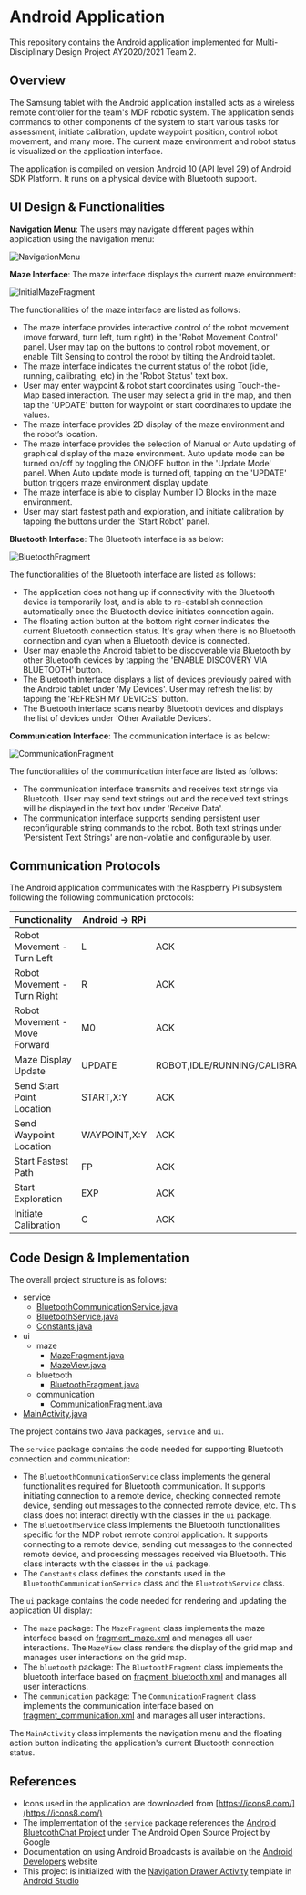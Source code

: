 # Android Application

This repository contains the Android application implemented for Multi-Disciplinary Design Project AY2020/2021 Team 2.

## Overview

The Samsung tablet with the Android application installed acts as a wireless remote controller for the team's MDP robotic system.
The application sends commands to other components of the system to start various tasks for assessment, initiate calibration, update waypoint position, control robot movement, and many more.
The current maze environment and robot status is visualized on the application interface.

The application is compiled on version Android 10 (API level 29) of Android SDK Platform.
It runs on a physical device with Bluetooth support.

## UI Design & Functionalities

**Navigation Menu**: The users may navigate different pages within application using the navigation menu:

![NavigationMenu](images/NavigationMenu.png)

**Maze Interface**: The maze interface displays the current maze environment:

![InitialMazeFragment](images/InitialMazeFragment.png)

The functionalities of the maze interface are listed as follows:

- The maze interface provides interactive control of the robot movement (move forward, turn left, turn right) in the 'Robot Movement Control' panel. User may tap on the buttons to control robot movement, or enable Tilt Sensing to control the robot by tilting the Android tablet.
- The maze interface indicates the current status of the robot (idle, running, calibrating, etc) in the 'Robot Status' text box.
- User may enter waypoint & robot start coordinates using Touch-the-Map based interaction. The user may select a grid in the map, and then tap the 'UPDATE' button for waypoint or start coordinates to update the values.
- The maze interface provides 2D display of the maze environment and the robot’s location.
- The maze interface provides the selection of Manual or Auto
updating of graphical display of the maze environment. Auto update mode can be turned on/off by toggling the ON/OFF button in the 'Update Mode' panel. When Auto update mode is turned off, tapping on the 'UPDATE' button triggers maze environment display update.
- The maze interface is able to display Number ID Blocks in the maze environment.
- User may start fastest path and exploration, and initiate calibration by tapping the buttons under the 'Start Robot' panel.

**Bluetooth Interface**: The Bluetooth interface is as below:

![BluetoothFragment](images/BluetoothFragment.png)

The functionalities of the Bluetooth interface are listed as follows:

- The application does not hang up if connectivity with the Bluetooth device is temporarily lost, and is able to re-establish connection automatically once the Bluetooth device initiates connection again.
- The floating action button at the bottom right corner indicates the current Bluetooth connection status. It's gray when there is no Bluetooth connection and cyan when a Bluetooth device is connected.
- User may enable the Android tablet to be discoverable via Bluetooth by other Bluetooth devices by tapping the 'ENABLE DISCOVERY VIA BLUETOOTH' button.
- The Bluetooth interface displays a list of devices previously paired with the Android tablet under 'My Devices'. User may refresh the list by tapping the 'REFRESH MY DEVICES' button.
- The Bluetooth interface scans nearby Bluetooth devices and displays the list of devices under 'Other Available Devices'.

**Communication Interface**: The communication interface is as below:

![CommunicationFragment](images/CommunicationFragment.png)

The functionalities of the communication interface are listed as follows:

- The communication interface transmits and receives text strings via Bluetooth. User may send text strings out and the received text strings will be displayed in the text box under 'Receive Data'.
- The communication interface supports sending persistent user reconfigurable string commands to the robot. Both text strings under 'Persistent Text Strings' are non-volatile and configurable by user.

## Communication Protocols

The Android application communicates with the Raspberry Pi subsystem following the following communication protocols:

| Functionality	| Android → RPi	| RPi → Android|
| ------------- | -------------- | ------------ |
| Robot Movement - Turn Left | L | ACK |
| Robot Movement - Turn Right | R | ACK |
| Robot Movement - Move Forward | M0 | ACK |
| Maze Display Update | UPDATE | ROBOT,IDLE/RUNNING/CALIBRATING/ARRIVED,0/90/180/270,X:Y;MDF,000011000...;IMAGE,X1:Y1:ID1,X2:Y2:ID2,...Xn:Yn:IDn |
| Send Start Point Location | START,X:Y | ACK |
| Send Waypoint Location | WAYPOINT,X:Y | ACK |
| Start Fastest Path | FP | ACK |
| Start Exploration | EXP | ACK |
| Initiate Calibration | C | ACK |

## Code Design & Implementation

The overall project structure is as follows:

- service
	- [BluetoothCommunicationService.java](MDPApplication/app/src/main/java/com/example/mdpapplication/service/BluetoothCommunicationService.java)
	- [BluetoothService.java](MDPApplication/app/src/main/java/com/example/mdpapplication/service/BluetoothService.java)
	- [Constants.java](MDPApplication/app/src/main/java/com/example/mdpapplication/service/Constants.java)
- ui
	- maze
		- [MazeFragment.java](MDPApplication/app/src/main/java/com/example/mdpapplication/ui/maze/MazeFragment.java)
		- [MazeView.java](MDPApplication/app/src/main/java/com/example/mdpapplication/ui/maze/MazeView.java)
	- bluetooth
		- [BluetoothFragment.java](MDPApplication/app/src/main/java/com/example/mdpapplication/ui/bluetooth/BluetoothFragment.java)
	- communication
		- [CommunicationFragment.java](MDPApplication/app/src/main/java/com/example/mdpapplication/ui/communication/CommunicationFragment.java)
- [MainActivity.java](MDPApplication/app/src/main/java/com/example/mdpapplication/MainActivity.java)

The project contains two Java packages, `service` and `ui`.

The `service` package contains the code needed for supporting Bluetooth connection and communication:

- The `BluetoothCommunicationService` class implements the general functionalities required for Bluetooth communication. It supports initiating connection to a remote device, checking connected remote device, sending out messages to the connected remote device, etc. This class does not interact directly with the classes in the `ui` package.
- The `BluetoothService` class implements the Bluetooth functionalities specific for the MDP robot remote control application. It supports connecting to a remote device, sending out messages to the connected remote device, and processing messages received via Bluetooth. This class interacts with the classes in the `ui` package.
- The `Constants` class defines the constants used in the `BluetoothCommunicationService` class and the `BluetoothService` class.

The `ui` package contains the code needed for rendering and updating the application UI display:

- The `maze` package: The `MazeFragment` class implements the maze interface based on [fragment_maze.xml](MDPApplication/app/src/main/res/layout/fragment_maze.xml) and manages all user interactions. The `MazeView` class renders the display of the grid map and manages user interactions on the grid map.
- The `bluetooth` package: The `BluetoothFragment` class implements the bluetooth interface based on [fragment_bluetooth.xml](MDPApplication/app/src/main/res/layout/fragment_bluetooth.xml) and manages all user interactions.
- The `communication` package: The `CommunicationFragment` class implements the communication interface based on [fragment_communication.xml](MDPApplication/app/src/main/res/layout/fragment_communication.xml) and manages all user interactions.

The `MainActivity` class implements the navigation menu and the floating action button indicating the application's current Bluetooth connection status.

## References

- Icons used in the application are downloaded from [https://icons8.com/](https://icons8.com/)
- The implementation of the `service` package references the [Android BluetoothChat Project](https://github.com/googlearchive/android-BluetoothChat) under The Android Open Source Project by Google
- Documentation on using Android Broadcasts is available on the [Android Developers](https://developer.android.com/guide/components/broadcasts) website
- This project is initialized with the [Navigation Drawer Activity](https://developer.android.com/studio/projects/templates#NavigationDrawer) template in [Android Studio](https://developer.android.com/studio)
